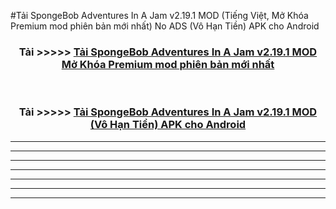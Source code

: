 #Tải SpongeBob Adventures In A Jam v2.19.1 MOD (Tiếng Việt, Mở Khóa Premium mod phiên bản mới nhất) No ADS (Vô Hạn Tiền) APK cho Android



<div align="center">
<h3>Tải >>>>> <a href="https://roarman.web.app/?vt=SpongeBob Adventures In A Jam v2.19.1">Tải SpongeBob Adventures In A Jam v2.19.1 MOD Mở Khóa Premium mod phiên bản mới nhất</a></h3><br>

<h3>Tải >>>>> <a href="https://roarman.web.app/?vt=SpongeBob Adventures In A Jam v2.19.1">Tải SpongeBob Adventures In A Jam v2.19.1 MOD (Vô Hạn Tiền) APK cho Android</a></h3>
</div>


----------------------------------------------------------

----------------------------------------------------------

----------------------------------------------------------

----------------------------------------------------------

----------------------------------------------------------

----------------------------------------------------------

----------------------------------------------------------

